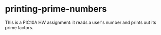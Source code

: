 # printing-prime-numbers
This is a PIC10A HW assignment: it reads a user's number and prints out its prime factors.

